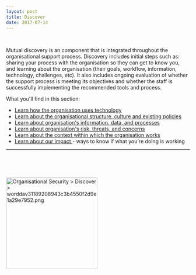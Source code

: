 ```yaml
---
layout: post
title: Discover
date: 2017-07-14
---
```


<body class="mceContentBody aui-theme-default wiki-content fullsize">
<p> </p> <div class="contentLayout2">
<div class="columnLayout two-equal" data-layout="two-equal">
<div class="cell normal" data-type="normal">
<div class="innerCell">
<p>Mutual discovery is an component that is integrated throughout the organisational support process. Discovery includes initial steps such as: sharing your process with the organisation so they can get to know you, and learning about the organisation (their goals, workflow, information, technology, challenges, etc). It also includes ongoing evaluation of whether the support process is meeting its objectives and whether the staff is successfully implementing the recommended tools and process.</p><p>What you'll find in this section:</p><ul><li><span style="color: rgb(0,0,238);"><span style="text-decoration: underline;"><a class="confluence-link" data-base-url="https://orgsec.community" data-linked-resource-default-alias="Learn how the organisation uses technology" data-linked-resource-id="1015844" data-linked-resource-type="page" data-linked-resource-version="4" href="/display/OS/Learn+how+the+organisation+uses+technology">Learn how the organisation uses technology</a></span></span></li><li><span style="color: rgb(0,0,238);"><span style="text-decoration: underline;"><a class="confluence-link" data-base-url="https://orgsec.community" data-linked-resource-default-alias="Learn about the organisational structure, culture and existing policies" data-linked-resource-id="1015851" data-linked-resource-type="page" data-linked-resource-version="4" href="/display/OS/Learn+about+the+organisational+structure%2C+culture+and+existing+policies">Learn about the organisational structure, culture and existing policies</a></span></span></li><li><span style="color: rgb(0,0,238);"><span style="text-decoration: underline;"><a class="confluence-link" data-base-url="https://orgsec.community" data-linked-resource-default-alias="Learn about organisation's information, data, and processes" data-linked-resource-id="1015855" data-linked-resource-type="page" data-linked-resource-version="4" href="/display/OS/Learn+about+organisation%27s+information%2C+data%2C+and+processes">Learn about organisation's information, data, and processes</a></span></span></li><li><span style="color: rgb(0,0,238);"><span style="text-decoration: underline;"><a class="confluence-link" data-base-url="https://orgsec.community" data-linked-resource-default-alias="Learn about organisation's risk, threats, and concerns" data-linked-resource-id="1015858" data-linked-resource-type="page" data-linked-resource-version="7" href="/display/OS/Learn+about+organisation%27s+risk%2C+threats%2C+and+concerns">Learn about organisation's risk, threats, and concerns</a></span></span></li><li><span style="color: rgb(0,0,238);"><span style="text-decoration: underline;"><a class="confluence-link" data-base-url="https://orgsec.community" data-linked-resource-default-alias="Learn about the context within which the organisation works" data-linked-resource-id="1015868" data-linked-resource-type="page" data-linked-resource-version="4" href="/display/OS/Learn+about+the+context+within+which+the+organisation+works">Learn about the context within which the organisation works</a></span></span></li><li><span style="color: rgb(0,0,238);"><span style="text-decoration: underline;"><a class="confluence-link" data-base-url="https://orgsec.community" data-linked-resource-default-alias="Learn about our impact" data-linked-resource-id="1015989" data-linked-resource-type="page" data-linked-resource-version="2" href="/display/OS/Learn+about+our+impact">Learn about our impact</a> </span></span>- ways to know if what you're doing is working</li></ul><hr/><p> </p><p> </p></div>
</div>
<div class="cell normal" data-type="normal">
<div class="innerCell">
<p><img class="confluence-embedded-image confluence-thumbnail image-center" data-base-url="https://orgsec.community" data-image-height="900" data-image-src="/download/attachments/1015834/worddav31189208943c3b4550f2d9e1a29e7952.png?version=1&amp;modificationDate=1462357954000&amp;api=v2" data-image-width="900" data-linked-resource-container-id="1015834" data-linked-resource-container-version="9" data-linked-resource-content-type="image/png" data-linked-resource-default-alias="worddav31189208943c3b4550f2d9e1a29e7952.png" data-linked-resource-id="1015833" data-linked-resource-type="attachment" data-linked-resource-version="1" data-location="Organisational Security &gt; Discover &gt; worddav31189208943c3b4550f2d9e1a29e7952.png" data-unresolved-comment-count="0" height="250" src="/download/thumbnails/1015834/worddav31189208943c3b4550f2d9e1a29e7952.png?version=1&amp;modificationDate=1462357954000&amp;api=v2" title="Organisational Security &gt; Discover &gt; worddav31189208943c3b4550f2d9e1a29e7952.png"/></p><p> </p></div>
</div>
</div>
</div>
<p> </p>
</body>